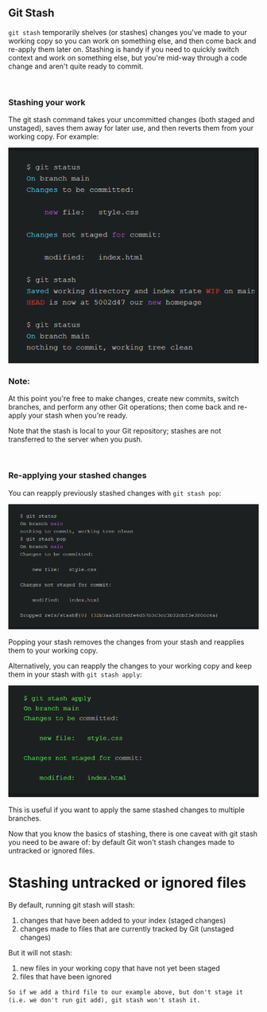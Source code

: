 ## Git Stash
`git stash` temporarily shelves (or stashes) changes you've made to your working copy so you can work on something else, and then come back and re-apply them later on. Stashing is handy if you need to quickly switch context and work on something else, but you're mid-way through a code change and aren't quite ready to commit.

<br />

### Stashing your work
The git stash command takes your uncommitted changes (both staged and unstaged), saves them away for later use, and then reverts them from your working copy. For example:

![](/assets/git-stash-1.png)

### Note:
At this point you're free to make changes, create new commits, switch branches, and perform any other Git operations; then come back and re-apply your stash when you're ready.

Note that the stash is local to your Git repository; stashes are not transferred to the server when you push.

<br />

### Re-applying your stashed changes
You can reapply previously stashed changes with `git stash pop`:

![](./assets/git-stash-2.png)

Popping your stash removes the changes from your stash and reapplies them to your working copy.

Alternatively, you can reapply the changes to your working copy and keep them in your stash with `git stash apply`:

![](./assets/git-stash-3.png)

This is useful if you want to apply the same stashed changes to multiple branches.

Now that you know the basics of stashing, there is one caveat with git stash you need to be aware of: by default Git won't stash changes made to untracked or ignored files.

# Stashing untracked or ignored files

By default, running git stash will stash:
1. changes that have been added to your index (staged changes)
2. changes made to files that are currently tracked by Git (unstaged changes)

But it will not stash:
1. new files in your working copy that have not yet been staged
2. files that have been ignored

```
So if we add a third file to our example above, but don't stage it (i.e. we don't run git add), git stash won't stash it.
```
